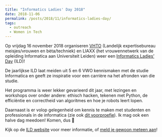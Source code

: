 ```yaml
---
title: "Informatics Ladies' Day 2018"
date: 2018-11-06
permalink: /posts/2018/11/informatics-ladies-day/
tags:
  - outreach
  - Women in Tech
---
```


Op vrijdag 16 november 2018 organiseren [VHTO](https://www.vhto.nl/over-vhto/) (Landelijk expertisebureau meisjes/vrouwen en bèta/techniek) en LIAXX (het vrouwennetwerk van de opleiding Informatica aan Universiteit Leiden) weer een [Informatics Ladies’ Day](https://www.universiteitleiden.nl/agenda/extra/2018/11/informatics-ladies-day) (ILD)!

De jaarlijkse ILD laat meiden uit 5 en 6 VWO kennismaken met de studie Informatica en geeft ze inspiratie voor een carrière na het afronden van die studie.

Het programma is weer lekker gevarieerd dit jaar, met lezingen en workshops over onder andere: ethisch hacken, tekenen met Python, de efficiëntie en correctheid van algoritmes en hoe je robots leert lopen.

Daarnaast is er volop gelegenheid om kennis te maken met studenten en professionals in de informatica (zie ook [dit voorproefje](https://www.universiteitleiden.nl/nieuws/2018/09/vrouwelijke-informatici-in-de-spotlights-voor-informatics-ladies-day-2018)). Ik mag ook een halve dag meedoen! Komen, dus 🙂

Kijk op de [ILD website](https://www.universiteitleiden.nl/agenda/extra/2018/11/informatics-ladies-day) voor meer informatie, of [meld je gewoon meteen aan](https://www.aanmelder.nl/103742/subscribe?_ga=2.61300908.1886812063.1541492295-467787760.1535615259#.W-FgFG5smJB)!